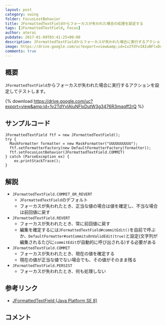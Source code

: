 ```yaml
---
layout: post
category: swing
folder: FocusLostBehavior
title: JFormattedTextFieldからフォーカスが失われた場合の処理を設定する
tags: [JFormattedTextField, Focus]
author: aterai
pubdate: 2017-01-09T03:41:25+09:00
description: JFormattedTextFieldからフォーカスが失われた場合に実行するアクションを設定してテストします。
image: https://drive.google.com/uc?export=view&amp;id=1v2TdYvIAIuNFlxDutW3g3476R3mqqff2rQ
comments: true
---
```

## 概要
`JFormattedTextField`からフォーカスが失われた場合に実行するアクションを設定してテストします。

{% download https://drive.google.com/uc?export=view&amp;id=1v2TdYvIAIuNFlxDutW3g3476R3mqqff2rQ %}

## サンプルコード
<pre class="prettyprint"><code>JFormattedTextField ftf = new JFormattedTextField();
try {
  MaskFormatter formatter = new MaskFormatter("UUUUUUUUUU");
  ftf.setFormatterFactory(new DefaultFormatterFactory(formatter));
  ftf.setFocusLostBehavior(JFormattedTextField.COMMIT)
} catch (ParseException ex) {
    ex.printStackTrace();
}
</code></pre>

## 解説
- `JFormattedTextField.COMMIT_OR_REVERT`
    - `JFormattedTextField`のデフォルト
    - フォーカスが失われたとき、正当な値の場合は値を確定し、不当な場合は前回値に戻す
- `JFormattedTextField.REVERT`
    - フォーカスが失われたとき、常に前回値に戻す
    - 編集を確定するには`JFormattedTextField#commitEdit()`を自前で呼ぶか、`DefaultFormatter#setCommitsOnValidEdit(true)`と設定(文字列が編集されるたびに`commitEdit`が自動的に呼び出される)する必要がある
- `JFormattedTextField.COMMIT`
    - フォーカスが失われたとき、現在の値を確定する
    - 現在の値が正当な値でない場合でも、その値がそのまま残る
- `JFormattedTextField.PERSIST`
    - フォーカスが失われたとき、何も処理しない

<!-- dummy comment line for breaking list -->

## 参考リンク
- [JFormattedTextField (Java Platform SE 8)](https://docs.oracle.com/javase/jp/8/docs/api/javax/swing/JFormattedTextField.html)

<!-- dummy comment line for breaking list -->

## コメント
